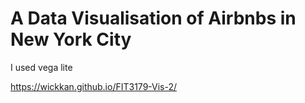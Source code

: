# A Data Visualisation of Airbnbs in New York City

I used vega lite

https://wickkan.github.io/FIT3179-Vis-2/
